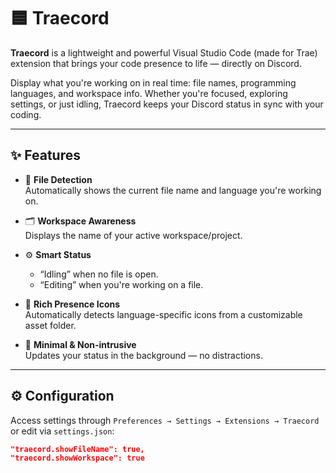 # 🟦 Traecord

**Traecord** is a lightweight and powerful Visual Studio Code (made for Trae) extension that brings your code presence to life — directly on Discord.

Display what you're working on in real time: file names, programming languages, and workspace info. Whether you're focused, exploring settings, or just idling, Traecord keeps your Discord status in sync with your coding.

---

## ✨ Features

- 🎯 **File Detection**  
  Automatically shows the current file name and language you're working on.

- 🗂 **Workspace Awareness**  
  Displays the name of your active workspace/project.

- ⚙️ **Smart Status**  
  - “Idling” when no file is open.
  - “Editing” when you're working on a file.

- 🎨 **Rich Presence Icons**  
  Automatically detects language-specific icons from a customizable asset folder.

- 🧠 **Minimal & Non-intrusive**  
  Updates your status in the background — no distractions.

---

## ⚙️ Configuration

Access settings through `Preferences → Settings → Extensions → Traecord` or edit via `settings.json`:

```json
"traecord.showFileName": true,
"traecord.showWorkspace": true
